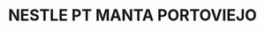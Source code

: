 ---
title: "NESTLE PT MANTA PORTOVIEJO"
url: /portoviejo/nestle-pt-manta-portoviejo/
shop: Großhandel
---